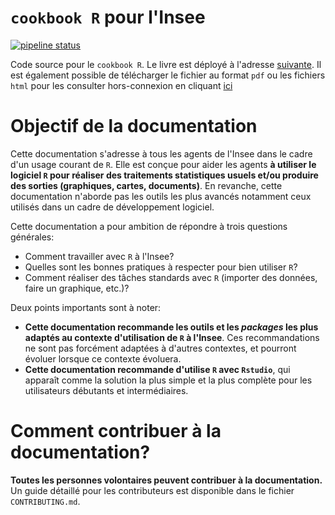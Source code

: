 # `cookbook R` pour l'Insee 

<!-- badges: start -->
[![pipeline status](https://gitlab.com/linogaliana/documentationR/badges/master/pipeline.svg)](https://gitlab.com/linogaliana/documentationR/-/commits/master)
<!-- badges: end -->

 
Code source pour le `cookbook R`. Le livre est déployé à l'adresse [suivante](https://linogaliana.gitlab.io/documentationR/index.html). Il est également possible de télécharger le fichier au format `pdf` ou les  fichiers `html` pour les consulter hors-connexion en cliquant [ici](https://gitlab.com/linogaliana/documentationR/-/jobs/artifacts/master/download?job=buildbookdown)


# Objectif de la documentation

Cette documentation s'adresse à tous les agents de l'Insee dans le cadre d'un usage courant de `R`. Elle est conçue pour aider les agents **à utiliser le logiciel `R` pour réaliser des traitements statistiques usuels et/ou produire des sorties (graphiques, cartes, documents)**. En revanche, cette documentation n'aborde pas les outils les plus avancés notamment ceux utilisés dans un cadre de développement logiciel.

Cette documentation a pour ambition de répondre à trois questions générales:

* Comment travailler avec `R` à l'Insee?
* Quelles sont les bonnes pratiques à respecter pour bien utiliser `R`?
* Comment réaliser des tâches standards avec `R` (importer des données, faire un graphique, etc.)?

Deux points importants sont à noter:

* **Cette documentation recommande les outils et les *packages* les plus adaptés au contexte d'utilisation de `R` à l'Insee**. Ces recommandations ne sont pas forcément adaptées à d'autres contextes, et pourront évoluer lorsque ce contexte évoluera.
* **Cette documentation recommande d'utilise `R` avec `Rstudio`**, qui apparaît comme la solution la plus simple et la plus complète pour les utilisateurs débutants et intermédiaires.

# Comment contribuer à la documentation?

**Toutes les personnes volontaires peuvent contribuer à la documentation.** Un guide détaillé pour les contributeurs est disponible dans le fichier `CONTRIBUTING.md`.